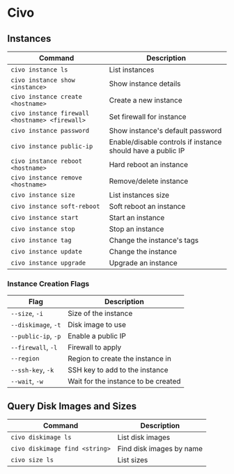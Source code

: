 # Civo

## Instances

| Command | Description |
| --- | --- |
| `civo instance ls` | List instances |
| `civo instance show <instance>` | Show instance details |
| `civo instance create <hostname>` | Create a new instance |
| `civo instance firewall <hostname> <firewall>` | Set firewall for instance |
| `civo instance password` | Show instance's default password |
| `civo instance public-ip` | Enable/disable controls if instance should have a public IP |
| `civo instance reboot <hostname>` | Hard reboot an instance |
| `civo instance remove <hostname>` | Remove/delete instance |
| `civo instance size` | List instances size |
| `civo instance soft-reboot` | Soft reboot an instance |
| `civo instance start` | Start an instance |
| `civo instance stop` | Stop an instance |
| `civo instance tag` | Change the instance's tags |
| `civo instance update` | Change the instance |
| `civo instance upgrade` | Upgrade an instance |

### Instance Creation Flags

| Flag | Description |
| --- | --- |
| `--size`, `-i` | Size of the instance |
| `--diskimage`, `-t` | Disk image to use |
| `--public-ip`, `-p` | Enable a public IP |
| `--firewall`, `-l` | Firewall to apply |
| `--region` | Region to create the instance in |
| `--ssh-key`, `-k` | SSH key to add to the instance |
| `--wait`, `-w` | Wait for the instance to be created |

## Query Disk Images and Sizes

| Command | Description |
| --- | --- |
| `civo diskimage ls` | List disk images |
| `civo diskimage find <string>` | Find disk images by name |
| `civo size ls` | List sizes |
